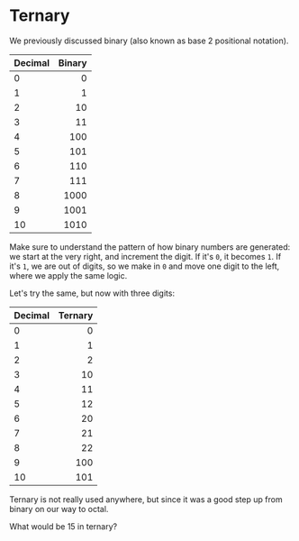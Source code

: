 # Ternary

We previously discussed binary (also known as base 2 positional notation).

| Decimal | Binary |
| ------- | -----: |
| 0       |      0 |
| 1       |      1 |
| 2       |     10 |
| 3       |     11 |
| 4       |    100 |
| 5       |    101 |
| 6       |    110 |
| 7       |    111 |
| 8       |   1000 |
| 9       |   1001 |
| 10      |   1010 |

Make sure to understand the pattern of how binary numbers are generated:
we start at the very right, and increment the digit.
If it's `0`, it becomes `1`.
If it's `1`, we are out of digits, so we make in `0` and move one digit to the left, where we apply the same logic.

Let's try the same, but now with three digits:

| Decimal | Ternary |
| ------- | ------: |
| 0       |       0 |
| 1       |       1 |
| 2       |       2 |
| 3       |      10 |
| 4       |      11 |
| 5       |      12 |
| 6       |      20 |
| 7       |      21 |
| 8       |      22 |
| 9       |     100 |
| 10      |     101 |

Ternary is not really used anywhere, but since it was a good step up from binary on our way to octal.

What would be 15 in ternary?
